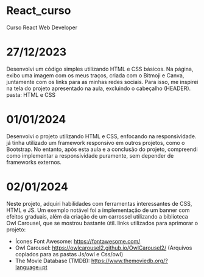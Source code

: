 # React_curso
Curso React Web Developer
# 27/12/2023 
Desenvolvi um código simples utilizando HTML e CSS básicos. Na página, exibo uma imagem com os meus traços, criada com o Bitmoji e Canva, juntamente com os links para as minhas redes sociais. Para isso, me inspirei na tela do projeto apresentado na aula, excluindo o cabeçalho (HEADER).
pasta: HTML e CSS

# 01/01/2024
Desenvolvi o projeto utilizando HTML e CSS, enfocando na responsividade. já tinha utilizado um framework responsivo em outros projetos, como o Bootstrap. No entanto, após esta aula e a conclusão do projeto, compreendi como implementar a responsividade puramente, sem depender de frameworks externos.

# 02/01/2024
Neste projeto, adquiri habilidades com ferramentas interessantes de CSS, HTML e JS. Um exemplo notável foi a implementação de um banner com efeitos graduais, além da criação de um carrossel utilizando a biblioteca Owl Carousel, que se mostrou bastante útil.
 links utilizados para aprimorar o projeto:
- Ícones Font Awesome: https://fontawesome.com/
- Owl Carousel: https://owlcarousel2.github.io/OwlCarousel2/ (Arquivos copiados para as pastas Js/owl e Css/owl)
- The Movie Database (TMDB): https://www.themoviedb.org/?language=pt
